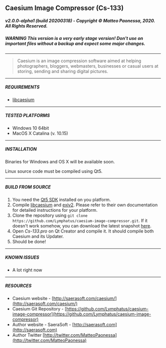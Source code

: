 ## Caesium Image Compressor (Cs-133)
##### v2.0.0-alpha1 (build 20200318) - Copyright &copy; Matteo Paonessa, 2020. All Rights Reserved.
##### WARNING This version is a very early stage version! Don't use on important files without a backup and expect some major changes.

----------

> Caesium is an image compression software aimed at helping photographers, bloggers, webmasters, businesses or casual users at storing, sending and sharing digital pictures.

----------

##### REQUIREMENTS
* [libcaesium](https://github.com/Lymphatus/libcaesium)
----------

##### TESTED PLATFORMS
* Windows 10 64bit
* MacOS X Catalina (v. 10.15)

----------

##### INSTALLATION
Binaries for Windows and OS X will be available soon.

Linux source code must be compiled using Qt5.

----------

##### BUILD FROM SOURCE
1. You need the [Qt5 SDK](https://www.qt.io/download/) installed on you platform.
2. Compile [libcaesium](https://github.com/Lymphatus/libcaesium) and [exiv2](http://www.exiv2.org/). Please refer to their own documentation for detailed instructions for your platform.
3. Clone the repository using ``` git clone https://github.com/Lymphatus/caesium-image-compressor.git ```. If it doesn't work somehow, you can download the latest snapshot [here](https://github.com/Lymphatus/caesium-image-compressor/archive/master.zip).
4. Open *Cs-133.pro* on Qt Creator and compile it. It should compile both Caesium and its Updater.
5. Should be done!

----------

##### KNOWN ISSUES
* A lot right now

----------

##### RESOURCES
* Caesium website - [http://saerasoft.com/caesium/](http://saerasoft.com/caesium/)
* Caesium Git Repository - [https://github.com/Lymphatus/caesium-image-compressor](https://github.com/Lymphatus/caesium-image-compressor)
* Author website - SaeraSoft - [http://saerasoft.com](http://saerasoft.com)
* Author Twitter [http://twitter.com/MatteoPaonessa](http://twitter.com/MatteoPaonessa)
